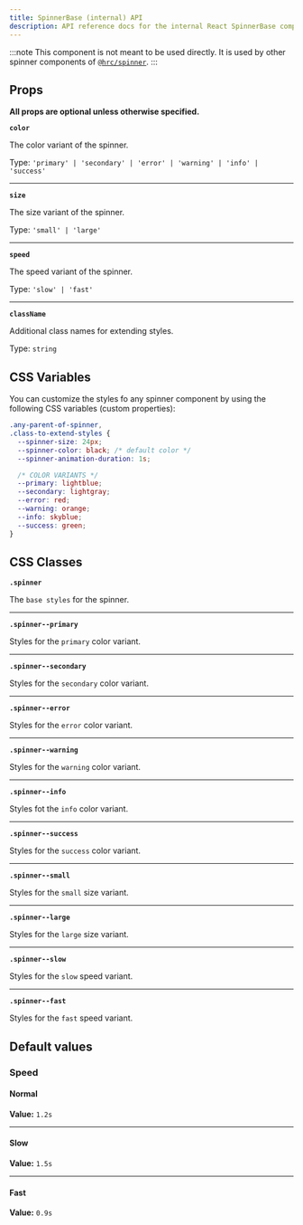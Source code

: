 ```yaml
---
title: SpinnerBase (internal) API
description: API reference docs for the internal React SpinnerBase component
---
```


:::note
This component is not meant to be used directly. It is used by other spinner
components of [`@hrc/spinner`](/hrc/packages/spinner).
:::

## Props

**All props are optional unless otherwise specified.**

**`color`**

The color variant of the spinner.

Type: `'primary' | 'secondary' | 'error' | 'warning' | 'info' | 'success'`

---

**`size`**

The size variant of the spinner.

Type: `'small' | 'large'`

---

**`speed`**

The speed variant of the spinner.

Type: `'slow' | 'fast'`

---

**`className`**

Additional class names for extending styles.

Type: `string`

## CSS Variables

You can customize the styles fo any spinner component by using the following CSS
variables (custom properties):

```css
.any-parent-of-spinner,
.class-to-extend-styles {
  --spinner-size: 24px;
  --spinner-color: black; /* default color */
  --spinner-animation-duration: 1s;

  /* COLOR VARIANTS */
  --primary: lightblue;
  --secondary: lightgray;
  --error: red;
  --warning: orange;
  --info: skyblue;
  --success: green;
}
```

## CSS Classes

**`.spinner`**

The `base styles` for the spinner.

---

**`.spinner--primary`**

Styles for the `primary` color variant.

---

**`.spinner--secondary`**

Styles for the `secondary` color variant.

---

**`.spinner--error`**

Styles for the `error` color variant.

---

**`.spinner--warning`**

Styles for the `warning` color variant.

---

**`.spinner--info`**

Styles fot the `info` color variant.

---

**`.spinner--success`**

Styles for the `success` color variant.

---

**`.spinner--small`**

Styles for the `small` size variant.

---

**`.spinner--large`**

Styles for the `large` size variant.

---

**`.spinner--slow`**

Styles for the `slow` speed variant.

---

**`.spinner--fast`**

Styles for the `fast` speed variant.

## Default values

### Speed

#### Normal

**Value:** `1.2s`

---

#### Slow

**Value:** `1.5s`

---

#### Fast

**Value:** `0.9s`
